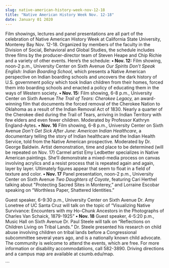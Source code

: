 ```yaml
---
slug: native-american-history-week-nov-12-18
title: "Native American History Week Nov. 12-18"
date: January 01 2020
---
```


 
<p>
  Film showings, lectures and panel presentations are all part of the
  celebration of Native American History Week at California State University,
  Monterey Bay Nov. 12-18. Organized by members of the faculty in the Division
  of Social, Behavioral and Global Studies, the schedule includes three films by
  the producer-director team of Steven Heape and Chip Richie and a variety of
  other events. Here’s the schedule: <strong>• Nov. 12:</strong> Film showing,
  noon-2 p.m., University Center on Sixth Avenue
  <em>Our Spirits Don’t Speak English: Indian Boarding School,</em> which
  presents a Native American perspective on Indian boarding schools and uncovers
  the dark history of U.S. government policy which took Indian children from
  their homes, forced them into boarding schools and enacted a policy of
  educating them in the ways of Western society.
  <strong>• Nov. 15:</strong> Film showing, 6-8 p.m., University Center on Sixth
  Avenue <em>The Trail of Tears: Cherokee Legacy,</em> an award-winning film
  that documents the forced removal of the Cherokee Nation to Oklahoma as a
  result of the Indian Removal Act of 1830. Nearly a quarter of the Cherokee
  died during the Trail of Tears, arriving in Indian Territory with few elders
  and even fewer children. Moderated by Professor Kathryn England-Aytes.
  <strong>• Nov. 16</strong> Film showing, 6-8 p.m., University Center on Sixth
  Avenue <em>Don’t Get Sick After June: American Indian Healthcare</em>, a
  documentary telling the story of Indian healthcare and the Indian Health
  Service, told from the Native American prospective. Moderated by Dr. George
  Baldwin. Artist demonstration, time and place to be determined (will be
  repeated on Nov. 17) Carmel artist Emy Ledbetter specializes in Native
  American paintings. She’ll demonstrate a mixed-media process on canvas
  involving acrylics and a resist process that is repeated again and again,
  layer by layer. Ultimately figures appear that seem to float in a field of
  texture and color. <strong>• Nov. 17</strong> Panel presentation, noon-2 p.m.,
  University Center on Sixth Avenue <em>Two Daughters of Coyote</em>, featuring
  Cari Herthel talking about "Protecting Sacred Sites in Monterey,” and Lorraine
  Escobar speaking on “Worthless Paper, Shattered Identities.”
</p>
<p>
  Guest speaker, 6-9:30 p.m., University Center on Sixth Avenue Dr. Amy Lonetree
  of UC Santa Cruz will talk on the topic of “Visualizing Native Survivance:
  Encounters with my Ho-Chunk Ancestors in the Photographs of Charles Van
  Schaick, 1879-1925” <strong>• Nov. 18</strong> Guest speaker, 4-5:20 p.m.,
  Music Hall on Sixth Avenue Dr. Paul Steele will talk on “Reflections on
  Children Living on Tribal Lands.” Dr. Steele presented his research on child
  abuse involving children on tribal lands before a Congressional subcommittee
  several years ago, and is a nationally known child advocate. The community is
  welcome to attend the events, which are free. For more information or
  disability accommodatiions, call 582-3890. Driving directions and a campus map
  are available at csumb.edu/map.
</p>
```

